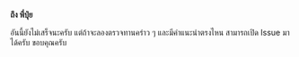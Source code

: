 **ถึง พี่ปุ๋ย**

อันนี้ยังไม่เสร็จนะครับ แต่ถ้าจะลองตรวจทานคร่าว ๆ และมีคำแนะนำตรงไหน สามารถเปิด Issue มาได้ครับ
ขอบคุณครับ
